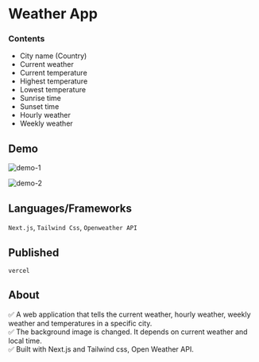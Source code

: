 # Weather App

### Contents

- City name (Country)
- Current weather
- Current temperature
- Highest temperature
- Lowest temperature
- Sunrise time
- Sunset time
- Hourly weather
- Weekly weather


## Demo

![demo-1](https://user-images.githubusercontent.com/88401910/147526495-0ae82c71-b3a0-4ebb-8946-53392ad2a795.jpg)

![demo-2](https://user-images.githubusercontent.com/88401910/147526502-5dbcc43d-af28-40f4-8804-3ee6d5c8f2b2.jpg)

## Languages/Frameworks

`Next.js`, `Tailwind Css`, `Openweather API`

## Published

`vercel`

## About

:white_check_mark: A web application that tells the current weather, hourly weather, weekly weather and temperatures in a specific city.  
:white_check_mark: The background image is changed. It depends on current weather and local time.  
:white_check_mark: Built with Next.js and Tailwind css, Open Weather API.  

